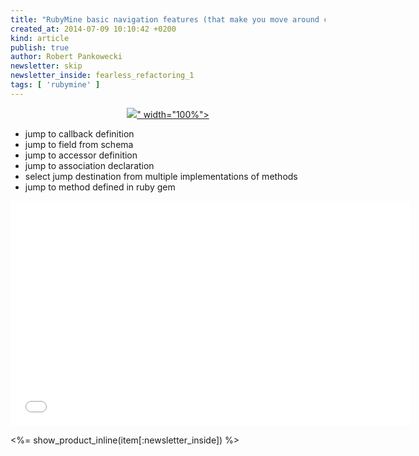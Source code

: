 ```yaml
---
title: "RubyMine basic navigation features (that make you move around code fast)"
created_at: 2014-07-09 10:10:42 +0200
kind: article
publish: true
author: Robert Pankowecki
newsletter: skip
newsletter_inside: fearless_refactoring_1
tags: [ 'rubymine' ]
---
```


<p>
  <a href="https://www.youtube.com/watch?v=uRh2uetV4_I">
    <figure align="center">
      <img src="<%= src_fit("rubymine/navigation-features2.jpg") %>" width="100%">
    </figure>
  </a>
</p>

* jump to callback definition
* jump to field from schema
* jump to accessor definition
* jump to association declaration
* select jump destination from multiple implementations of methods
* jump to method defined in ruby gem

<!-- more -->

<iframe width="640" height="360" src="//www.youtube.com/embed/uRh2uetV4_I" frameborder="0" allowfullscreen></iframe>

<%= show_product_inline(item[:newsletter_inside]) %>
